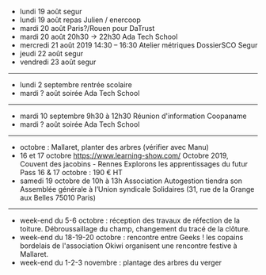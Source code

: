 - lundi 19 août segur
- lundi 19 août repas Julien / enercoop
- mardi 20 août Paris?/Rouen pour DaTrust
- mardi 20 août 20h30 -> 22h30 Ada Tech School
- mercredi 21 août 2019 14:30 – 16:30 Atelier métriques DossierSCO Segur
- jeudi 22 août segur
- vendredi 23 août segur
---
- lundi 2 septembre rentrée scolaire
- mardi ? août soirée Ada Tech School
---
- mardi 10 septembre 9h30 à 12h30 Réunion d'information Coopaname
- mardi ? août soirée Ada Tech School
---
- octobre : Mallaret, planter des arbres (vérifier avec Manu)
- 16 et 17 octobre https://www.learning-show.com/ Octobre 2019, Couvent des jacobins - Rennes   Explorons les apprentissages du futur  Pass 16 & 17 octobre : 190 € HT
- samedi 19 octobre de 10h à 13h Association Autogestion tiendra son Assemblée générale à l’Union syndicale Solidaires (31, rue de la Grange aux Belles 75010 Paris) 

---

- week-end du 5-6 octobre : réception des travaux de réfection de la toiture. Débroussaillage du champ, changement du tracé de la clôture.
- week-end du 18-19-20 octobre : rencontre entre Geeks ! les copains bordelais de l'association Okiwi organisent une rencontre festive à Mallaret.
- week-end du 1-2-3 novembre : plantage des arbres du verger 


